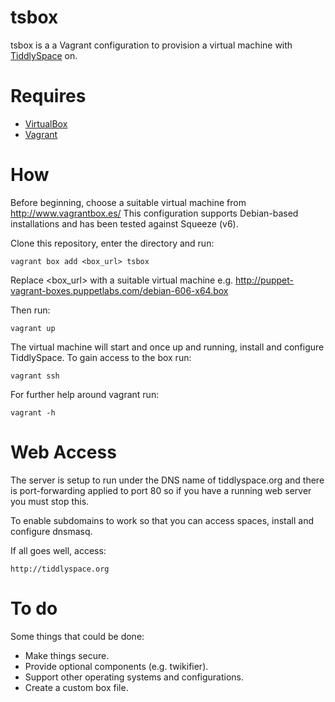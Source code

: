 tsbox
=====

tsbox is a a Vagrant configuration to provision a virtual machine with [TiddlySpace](http://tiddlyspace.com/) on.

Requires
========

* [VirtualBox](https://www.virtualbox.org/)
* [Vagrant](http://vagrantup.com/) 

How
===

Before beginning, choose a suitable virtual machine from http://www.vagrantbox.es/
This configuration supports Debian-based installations and has been tested against Squeeze (v6).

Clone this repository, enter the directory and run:

	vagrant box add <box_url> tsbox

Replace <box_url> with a suitable virtual machine e.g. http://puppet-vagrant-boxes.puppetlabs.com/debian-606-x64.box

Then run:

	vagrant up

The virtual machine will start and once up and running, install and configure TiddlySpace.  To gain access to the box run:

	vagrant ssh

For further help around vagrant run:

	vagrant -h

Web Access
==========

The server is setup to run under the DNS name of tiddlyspace.org and there is port-forwarding applied to port 80 so if you have a running web server you must stop this.

To enable subdomains to work so that you can access spaces, install and configure dnsmasq.

If all goes well, access:

	http://tiddlyspace.org

To do
=====

Some things that could be done:

* Make things secure.
* Provide optional components (e.g. twikifier).
* Support other operating systems and configurations.
* Create a custom box file.